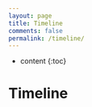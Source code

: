 ```yaml
---
layout: page
title: Timeline
comments: false
permalink: /timeline/
---
```


* content
{:toc}

# Timeline